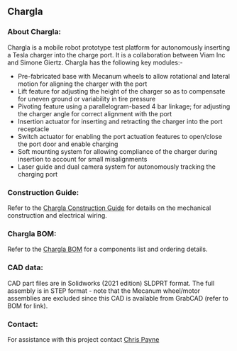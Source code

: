 ## Chargla 


<a id="about_this_{thing}"></a>
### About Chargla:
Chargla is a mobile robot prototype test platform for autonomously inserting a Tesla charger into the charge port. It is a collaboration between Viam Inc and Simone Giertz.
Chargla has the following key modules:-
* Pre-fabricated base with Mecanum wheels to allow rotational and lateral motion for aligning the charger with the port
* Lift feature for adjusting the height of the charger so as to compensate for uneven ground or variability in tire pressure
* Pivoting feature using a parallelogram-based 4 bar linkage; for adjusting the charger angle for correct alignment with the port
* Insertion actuator for inserting and retracting the charger into the port receptacle
* Switch actuator for enabling the port actuation features to open/close the port door and enable charging
* Soft mounting system for allowing compliance of the charger during insertion to account for small misalignments
* Laser guide and dual camera system for autonomously tracking the charging port

### 

### Construction Guide:
Refer to the [Chargla Construction Guide](https://docs.google.com/document/d/15zk6U9WWfHUjSALZDOvtBSkvUx8U9ysvMet9SF8oO24/edit) for details on the mechanical construction and electrical wiring. 

### Chargla BOM:
Refer to the [Chargla BOM](https://docs.google.com/spreadsheets/d/1hXYuUQUdCd2xPFUvkVT4j0LRwTdFnVpzmN-u1b5q8zc/edit#gid=0) for a components list and ordering details. 

<a id="about_this_{thing}"></a>
### CAD data:
CAD part files are in Solidworks (2021 edition) SLDPRT format. The full assembly is in STEP format - note that the Mecanum wheel/motor assemblies are excluded since this CAD is available from GrabCAD (refer to BOM for link). 

### Contact:
For assistance with this project contact [Chris Payne](chris@viam.com) 





